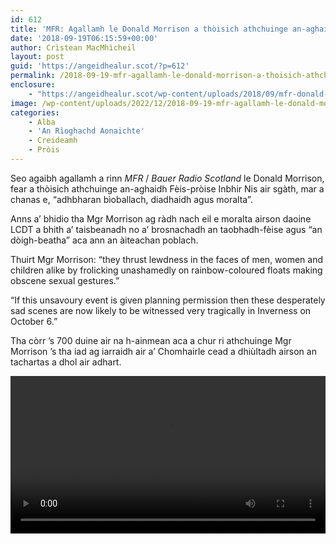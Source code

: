 ```yaml
---
id: 612
title: 'MFR: Agallamh le Donald Morrison a thòisich athchuinge an-aghaidh Fèis-pròise Inbhir Nis'
date: '2018-09-19T06:15:59+00:00'
author: Crìstean MacMhìcheil
layout: post
guid: 'https://angeidhealur.scot/?p=612'
permalink: /2018-09-19-mfr-agallamh-le-donald-morrison-a-thoisich-athchuinge-an-aghaidh-feis-proise-inbhir-nis/
enclosure:
    - "https://angeidhealur.scot/wp-content/uploads/2018/09/mfr-donald-morrison-interview.mp4\n7402236\nvideo/mp4\n"
image: /wp-content/uploads/2022/12/2018-09-19-mfr-agallamh-le-donald-morrison-a-thoisich-athchuinge-an-aghaidh-feis-proise-inbhir-nis.webp
categories:
    - Alba
    - 'An Rìoghachd Aonaichte'
    - Creideamh
    - Pròis
---
```


Seo agaibh agallamh a rinn *MFR* / *Bauer Radio Scotland* le Donald Morrison, fear a thòisich athchuinge an-aghaidh Fèis-pròise Inbhir Nis air sgàth, mar a chanas e, “adhbharan bìoballach, diadhaidh agus moralta”.

Anns a’ bhidio tha Mgr Morrison ag ràdh nach eil e moralta airson daoine LCDT a bhith a’ taisbeanadh no a’ brosnachadh an taobhadh-fèise agus “an dòigh-beatha” aca ann an àiteachan poblach.

Thuirt Mgr Morrison: “they thrust lewdness in the faces of men, women and children alike by frolicking unashamedly on rainbow-coloured floats making obscene sexual gestures.”

“If this unsavoury event is given planning permission then these desperately sad scenes are now likely to be witnessed very tragically in Inverness on October 6.”

Tha còrr ’s 700 duine air na h-ainmean aca a chur ri athchuinge Mgr Morrison ’s tha iad ag iarraidh air a’ Chomhairle cead a dhiùltadh airson an tachartas a dhol air adhart.

<video controls="" width="100%"><source src="https://angeidhealur.scot/wp-content/uploads/2018/09/mfr-donald-morrison-interview.mp4" type="video/mp4"></source></video>
